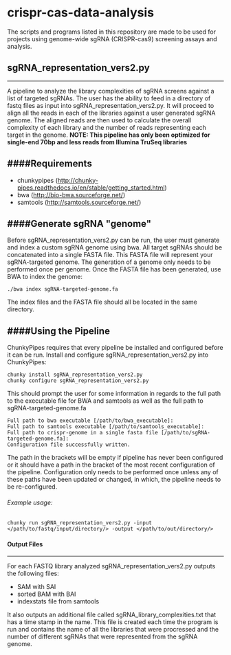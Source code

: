 
# crispr-cas-data-analysis

The scripts and programs listed in this repository are made to be used for projects using genome-wide sgRNA (CRISPR-cas9) screening assays and analysis.

## sgRNA_representation_vers2.py
-----------------------------
A pipeline to analyze the library complexities of sgRNA screens against a list of targeted sgRNAs.  The user has the ability to feed in a directory of fastq files as input into sgRNA_representation_vers2.py.  It will proceed to align all the reads in each of the libraries against a user generated sgRNA genome.  The aligned reads are then used to calculate the overall complexity of each library and the number of reads representing each target in the genome.  **NOTE:  This pipeline has only been optimized for single-end 70bp and less reads from Illumina TruSeq libraries**

####Requirements
----------------
* chunkypipes (http://chunky-pipes.readthedocs.io/en/stable/getting_started.html)   
* bwa (http://bio-bwa.sourceforge.net/)  
* samtools (http://samtools.sourceforge.net/)  


####Generate sgRNA "genome"
--------------------------  
Before sgRNA_representation_vers2.py can be run, the user must generate and index a custom sgRNA genome using bwa.  All target sgRNAs should be concatenated into a single FASTA file.  This FASTA file will represent your sgRNA-targeted genome.  The generation of a genome only needs to be performed once per genome.  Once the FASTA file has been generated, use BWA to index the genome:

```
./bwa index sgRNA-targeted-genome.fa
```
The index files and the FASTA file should all be located in the same directory.


####Using the Pipeline
----------------------
ChunkyPipes requires that every pipeline be installed and configured before it can be run.  Install and configure sgRNA_representation_vers2.py into ChunkyPipes:

```
chunky install sgRNA_representation_vers2.py
chunky configure sgRNA_representation_vers2.py
``` 
This should prompt the user for some information in regards to the full path to the executable file for BWA and samtools as well as the full path to sgRNA-targeted-genome.fa

```
Full path to bwa executable [/path/to/bwa_executable]:
Full path to samtools executable [/path/to/samtools_executable]:
Full path to crispr-genome in a single fasta file [/path/to/sgRNA-targeted-genome.fa]:
Configuration file successfully written.
```
The path in the brackets will be empty if pipeline has never been configured or it should have a path in the bracket of the most recent configuration of the pipeline.  Configuration only needs to be performed once unless any of these paths have been updated or changed, in which, the pipeline needs to be re-configured.

###### Example usage:

```
chunky run sgRNA_representation_vers2.py -input </path/to/fastq/input/directory/> -output </path/to/out/directory/>
```

#### Output Files
-----------------
For each FASTQ library analyzed sgRNA_representation_vers2.py outputs the following files:
* SAM with SAI
* sorted BAM with BAI
* indexstats file from samtools

It also outputs an additional file called sgRNA_library_complexities.txt that has a time stamp in the name.  This file is created each time the program is run and contains the name of all the libraries that were procressed and the number of different sgRNAs that were represented from the sgRNA genome.
